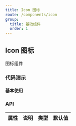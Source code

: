 ```yaml
---
title: Icon 图标
route: /components/icon
group:
  title: 基础组件
  order: 1
---
```


## Icon 图标

图标组件

### 代码演示

#### 基本使用

<code src="./demo/basic.tsx"></code>


### API

| 属性 | 说明 | 类型 | 默认值 |
| ---- | ---- | ---- | ------ |
